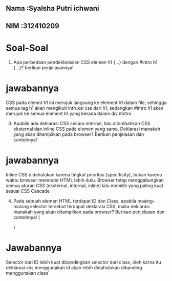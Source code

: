 ## Nama :Syalsha Putri ichwani
## NIM  :312410209

# Soal-Soal
1. Apa perbedaan pendeklarasian CSS elemen h1 {...} dengan #intro h1 {...}? berikan
penjelasannya!
# jawabannya
CSS pada elemnt h1 ini merujuk langsung ke element h1 dalam file, sehingga semua tag h1 akan mengikuti intruksi css dari h1, sedangkan #intro h1 akan merujuk ke semua element h1 yang berada dalam div #intro

3. Apabila ada deklarasi CSS secara internal, lalu ditambahkan CSS eksternal dan inline CSS pada elemen yang sama. Deklarasi manakah yang akan ditampilkan pada browser? Berikan
penjelasan dan contohnya!
# jawabannya
Inline CSS didahulukan karena tingkat prioritas (specificity), bukan karena waktu browser merender HTML lebih dulu. Browser tetap menggabungkan semua aturan CSS (eksternal, internal, inline) lalu memilih yang paling kuat sesuai CSS Cascade

4. Pada sebuah elemen HTML terdapat ID dan Class, apabila masing-masing selector tersebut
terdapat deklarasi CSS, maka deklarasi manakah yang akan ditampilkan pada browser?
Berikan penjelasan dan contohnya! ( <p id="paragraf-1" class="text-paragraf"> )
# Jawabannya
Selector dari ID lebih kuat dibandingkan selector dari class, oleh karna itu deklarasi css menggunakan id akan lebih didahulukan dibanding menggunakan class`

